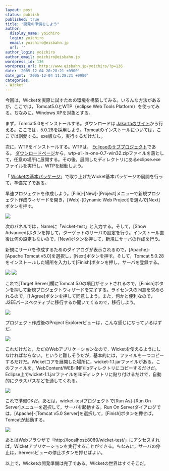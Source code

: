 ```yaml
---
layout: post
status: publish
published: true
title: "開発の準備をしよう"
author:
  display_name: yoichiro
  login: yoichiro
  email: yoichiro@eisbahn.jp
  url: ''
author_login: yoichiro
author_email: yoichiro@eisbahn.jp
wordpress_id: 136
wordpress_url: http://www.eisbahn.jp/yoichiro/?p=136
date: '2005-12-04 20:28:21 +0900'
date_gmt: '2005-12-04 11:28:21 +0900'
categories:
- Wicket
---
```


今回は，Wicketを実際に試すための環境を構築してみる。いろんな方法があるが，ここでは，Tomcat5.0とWTP（eclipse Web Tools Platform）を使ってみる。ちなみに，Windows XPを対象とする。

まず，Tomcat5.0をインストールする。ダウンロードは
[Jakartaのサイト](http://tomcat.apache.org/download-55.cgi)から行える。ここでは，5.0.28を採用しよう。Tomcatのインストールについては，ここでは割愛する。exe版なら，実行するだけだし。

次に，WTPをインストールする。WTPは，
[Eclipseのサブプロジェクト](http://eclipse.org/webtools/index.html)である。
[ダウンロードページ](http://download.eclipse.org/webtools/downloads/drops/R-0.7-200507290654/)から，wtp-all-in-one-0.7-win32.zipファイルを落として，任意の場所に展開する。その後，展開したディレクトリにあるeclipse.exeファイルを実行し，WTPを起動しよう。

「
[Wicketの基本パッケージ](http://www.eisbahn.jp/yoichiro/2005/12/wicket_2.html)」で取り上げたWicket基本パッケージの展開を行って，準備完了である。

早速プロジェクトを作成しよう。[File]-[New]-[Project]メニューで新規プロジェクト作成ウィザードを開き，[Web]-[Dynamic Web Project]を選んで[Next]ボタンを押す。

[![](/yoichiro/images/newproject1.gif)](/yoichiro/images/newproject1.gif)

次のパネルでは，Nameに「wicket-test」と入力する。そして，[Show Advanced]ボタンを押して，ターゲットのサーバの設定を行う。インストール直後は何の設定もないので，[New]ボタンを押して，新規にサーバの作成を行う。

新規にサーバを作成するためのダイアログが表示されるので，[Apache]-[Apache Tomcat v5.0]を選択し，[Next]ボタンを押す。そして，Tomcat 5.0.28をインストールした場所を入力して[Finish]ボタンを押し，サーバを登録する。

[![](/yoichiro/images/newproject2.gif)](/yoichiro/images/newproject2.gif) 
[![](/yoichiro/images/newproject3.gif)](/yoichiro/images/newproject3.gif)

これで[Target Server]欄にTomcat 5.0の項目がセットされるので，[Finish]ボタンを押して新規プロジェクトウィザードを完了する。ライセンスの同意を求められるので，[I Agree]ボタンを押して同意しよう。また，何かと便利なので，J2EEパースペクティブに移行するか聞いてくるので，移行しよう。

[![](/yoichiro/images/newproject4.gif)](/yoichiro/images/newproject4.gif)

プロジェクト作成後のProject Explorerビューは，こんな感じになっているはずだ。

[![](/yoichiro/images/newproject5.gif)](/yoichiro/images/newproject5.gif)

これだけだと，ただのWebアプリケーションなので，Wicketを使えるようにしなければならない。というと難しそうだが，基本的には，ファイルを一つコピーするだけだ。Wicketコアを展開した場所に，wicket-1.1.jarファイルがある。このファイルを，WebContent/WEB-INF/libディレクトリにコピーするだけだ。Eclipse上でwicket-1.1.jarファイルをlibディレクトリに貼り付けるだけで，自動的にクラスパスなどを通してくれる。

![](/yoichiro/images/newproject6.gif)

これで準備OKだ。あとは，wicket-testプロジェクトで[Run As]-[Run On Server]メニューを選択して，サーバを起動する。Run On Serverダイアログでは，[Apache]-[Tomcat v5.0 Server]を選択して，[Finish]ボタンを押せば，Tomcatが起動する。

[![](/yoichiro/images/newproject7.gif)](/yoichiro/images/newproject7.gif)

あとはWebブラウザで「http://localhost:8080/wicket-test/」にアクセスすれば，Wicketアプリケーションを実行することができる。ちなみに，サーバの停止は，Serversビューの停止ボタンを押せばよい。

以上で，Wicketの開発準備は完了である。Wicketの世界はすぐそこだ。
